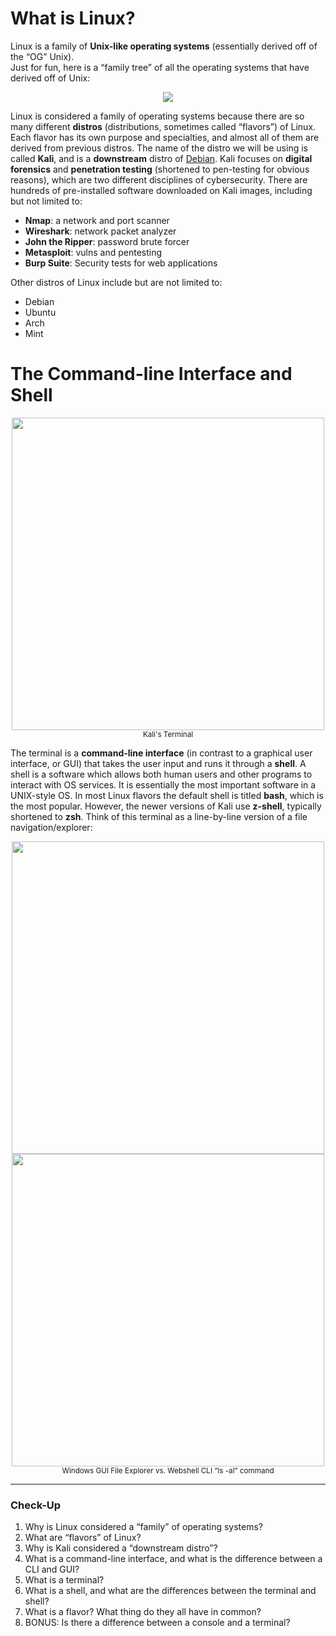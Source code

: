 # What is Linux?
Linux is a family of **Unix-like operating systems** (essentially derived off of the “OG” Unix).\
Just for fun, here is a “family tree” of all the operating systems that have derived off of Unix:

<p align="center">
  <img src="https://user-images.githubusercontent.com/71956291/156902754-000fa3cb-30fb-4acc-9dfc-80529c3986a3.png"/>
</p>

Linux is considered a family of operating systems because there are so many different **distros** (distributions, sometimes called “flavors”) of Linux. Each flavor has its own purpose and specialties, and almost all of them are derived from previous distros. The name of the distro we will be using is called **Kali**, and is a **downstream** distro of [Debian](https://www.debian.org/). Kali focuses on **digital forensics** and **penetration testing** (shortened to pen-testing for obvious reasons), which are two different disciplines of cybersecurity. There are hundreds of pre-installed software downloaded on Kali images, including but not limited to:

* **Nmap**: a network and port scanner
* **Wireshark**: network packet analyzer
* **John the Ripper**: password brute forcer
* **Metasploit**: vulns and pentesting
* **Burp Suite**: Security tests for web applications

Other distros of Linux include but are not limited to:

* Debian
* Ubuntu
* Arch
* Mint

# The Command-line Interface and Shell

<p align="center">
<img width=500 src="https://user-images.githubusercontent.com/71956291/156902942-f096d650-00f5-4b5f-b498-9215abda85bc.png"/><br>
<sub>Kali's Terminal</sub>
</p>

The terminal is a **command-line interface** (in contrast to a graphical user interface, or GUI) that takes the user input and runs it through a **shell**. A shell is a software which allows both human users and other programs to interact with OS services. It is essentially the most important software in a UNIX-style OS. In most Linux flavors the default shell is titled **bash**, which is the most popular. However, the newer versions of Kali use **z-shell**, typically shortened to **zsh**. Think of this terminal as a line-by-line version of a file navigation/explorer:

<p align="center">
<img width=500 src="https://lh5.googleusercontent.com/xx4uaCCBDtU9YpbMoUgjRPcGMiimveeVGDpo9RIAdpXW9tA1f15XELqE9_NHwm_S4HcG-_Yr79gnwUH6EV55Ae9k6volbQ89uPN-6pJyak9eniqTsBRNShu2SytL_BmTnH2G-A_N"/><br>
<img width=500 src="https://lh6.googleusercontent.com/9KlYCeYvwWBp3SV2MEbtmHak8nnyVLmF-83qADUttu2Zjyp3TY0rsxWpURngt34OAc_dFctyag6hnjbNuiVhTzBhDzXnrMNl0MaLgrrbHD0indm1_Rn56U5QfP3sxLzeODyufpz2"/><br>
<sub>Windows GUI File Explorer vs. Webshell CLI “ls -al” command</sub>
</p>

***

### Check-Up

1. Why is Linux considered a “family” of operating systems?
1. What are “flavors” of Linux?
1. Why is Kali considered a “downstream distro”?
1. What is a command-line interface, and what is the difference between a CLI and GUI?
1. What is a terminal?
1. What is a shell, and what are the differences between the terminal and shell?
1. What is a flavor? What thing do they all have in common?
1. BONUS: Is there a difference between a console and a terminal?

